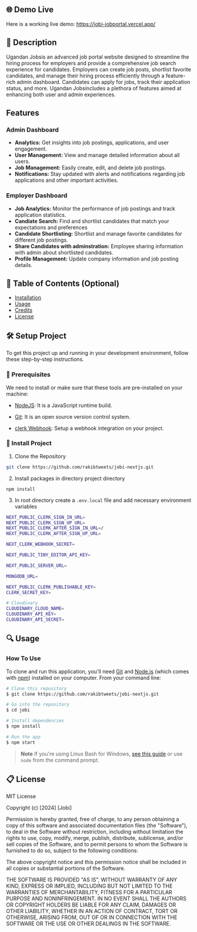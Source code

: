 ## 🌐 Demo Live

Here is a working live demo: https://jobi-jobportal.vercel.app/

## 📝 Description

Ugandan Jobsis an advanced job portal website designed to streamline the hiring process for employers and provide a comprehensive job search experience for candidates. Employers can create job posts, shortlist favorite candidates, and manage their hiring process efficiently through a feature-rich admin dashboard. Candidates can apply for jobs, track their application status, and more. Ugandan Jobsincludes a plethora of features aimed at enhancing both user and admin experiences.

## Features

### Admin Dashboard

- **Analytics:** Get insights into job postings, applications, and user engagement.
- **User Management:** View and manage detailed information about all users.
- **Job Management:** Easily create, edit, and delete job postings.
- **Notifications:** Stay updated with alerts and notifications regarding job applications and other important activities.

### Employer Dashboard

- **Job Analytics:** Monitor the performance of job postings and track application statistics.
- **Candiate Search:** Find and shortlist candidates that match your expectations and preferences
- **Candidate Shortlisting:** Shortlist and manage favorite candidates for different job postings.
- **Share Candidates with adminstration:** Employee sharing information with admin about shortlisted candidates.
- **Profile Management:** Update company information and job posting details.

## 📖 Table of Contents (Optional)

- [Installation](#installation)
- [Usage](#usage)
- [Credits](#credits)
- [License](#license)

## 🛠️ Setup Project

To get this project up and running in your development environment, follow these step-by-step instructions.

### 🍴 Prerequisites

We need to install or make sure that these tools are pre-installed on your machine:

- [NodeJS](https://nodejs.org/en/download/): It is a JavaScript runtime build.
- [Git](https://git-scm.com/downloads): It is an open source version control system.

- [clerk Webhook](https://clerk.com/docs/integrations/webhooks/overview): Setup a webhook integration on your project.

### 🚀 Install Project

1. Clone the Repository

```bash
git clone https://github.com/rakibtweets/jobi-nextjs.git

```

2. Install packages in directory project directory

```
npm install
```

3. In root directory create a `.env.local` file and add necessary environment variables

```bash
NEXT_PUBLIC_CLERK_SIGN_IN_URL=
NEXT_PUBLIC_CLERK_SIGN_UP_URL=
NEXT_PUBLIC_CLERK_AFTER_SIGN_IN_URL=/
NEXT_PUBLIC_CLERK_AFTER_SIGN_UP_URL=

NEXT_CLERK_WEBHOOK_SECRET=

NEXT_PUBLIC_TINY_EDITOR_API_KEY=

NEXT_PUBLIC_SERVER_URL=

MONGODB_URL=

NEXT_PUBLIC_CLERK_PUBLISHABLE_KEY=
CLERK_SECRET_KEY=

# Cloudinary
CLOUDINARY_CLOUD_NAME=
CLOUDINARY_API_KEY=
CLOUDINARY_API_SECRET=
```

## 🔍 Usage

### How To Use

To clone and run this application, you'll need [Git](https://git-scm.com) and [Node.js](https://nodejs.org/en/download/) (which comes with [npm](http://npmjs.com)) installed on your computer. From your command line:

```bash
# Clone this repository
$ git clone https://github.com/rakibtweets/jobi-nextjs.git

# Go into the repository
$ cd jobi

# Install dependencies
$ npm install

# Run the app
$ npm start
```

> **Note**
> If you're using Linux Bash for Windows, [see this guide](https://www.howtogeek.com/261575/how-to-run-graphical-linux-desktop-applications-from-windows-10s-bash-shell/) or use `node` from the command prompt.

## 📋 License

MIT License

Copyright (c) [2024] [Jobi]

Permission is hereby granted, free of charge, to any person obtaining a copy
of this software and associated documentation files (the "Software"), to deal
in the Software without restriction, including without limitation the rights
to use, copy, modify, merge, publish, distribute, sublicense, and/or sell
copies of the Software, and to permit persons to whom the Software is
furnished to do so, subject to the following conditions:

The above copyright notice and this permission notice shall be included in all
copies or substantial portions of the Software.

THE SOFTWARE IS PROVIDED "AS IS", WITHOUT WARRANTY OF ANY KIND, EXPRESS OR
IMPLIED, INCLUDING BUT NOT LIMITED TO THE WARRANTIES OF MERCHANTABILITY,
FITNESS FOR A PARTICULAR PURPOSE AND NONINFRINGEMENT. IN NO EVENT SHALL THE
AUTHORS OR COPYRIGHT HOLDERS BE LIABLE FOR ANY CLAIM, DAMAGES OR OTHER
LIABILITY, WHETHER IN AN ACTION OF CONTRACT, TORT OR OTHERWISE, ARISING FROM,
OUT OF OR IN CONNECTION WITH THE SOFTWARE OR THE USE OR OTHER DEALINGS IN THE
SOFTWARE.
